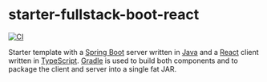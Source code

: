 # starter-fullstack-boot-react

[![CI][workflow-ci-badge]][workflow-ci]

Starter template with a [Spring Boot][spring-boot] server written in [Java][java] and a
[React][react] client written in [TypeScript][typescript]. [Gradle][gradle] is used to build both
components and to package the client and server into a single fat JAR.

[gradle]: https://gradle.org/
[java]: https://docs.oracle.com/en/java/javase/11/
[react]: https://reactjs.org/
[spring-boot]: https://spring.io/projects/spring-boot
[typescript]: https://www.typescriptlang.org/
[workflow-ci]: https://github.com/jakemarsden/starter-fullstack-boot-react/actions?query=workflow%3ACI
[workflow-ci-badge]: https://github.com/jakemarsden/starter-fullstack-boot-react/workflows/CI/badge.svg
